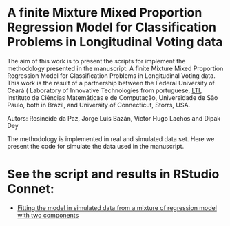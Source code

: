 # A finite Mixture Mixed Proportion Regression Model for Classification Problems in Longitudinal Voting data

The aim of this work is to present the scripts for implement the methodology presented in the manuscript: A finite Mixture Mixed Proportion Regression Model for Classification Problems in Longitudinal Voting data.
This work is the result of a partnership between the Federal University of Ceará ( Laboratory of Innovative Technologies from portuguese, [LTI](https://dmontier.pro.br/lti/), Instituto de Ciências Matemáticas e de Computação, Universidade de São Paulo, both in Brazil, and University of Connecticut, Storrs, USA.


Autors: Rosineide da Paz, Jorge Luis Bazán, Victor Hugo Lachos and Dipak Dey


The methodology is implemented in real and simulated data set. Here we present the code for simulate the data used in the manuscript.



# **See the script  and results in RStudio Connet:**

* [Fitting the model in simulated data from a mixture of regression model with two components](https://beta.rstudioconnect.com/content/d0e77eea-0a9f-4203-a2a6-e06379dafdd3)
